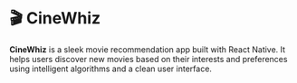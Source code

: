 # 🎬 CineWhiz

**CineWhiz** is a sleek movie recommendation app built with React Native. It helps users discover new movies based on their interests and preferences using intelligent algorithms and a clean user interface.
